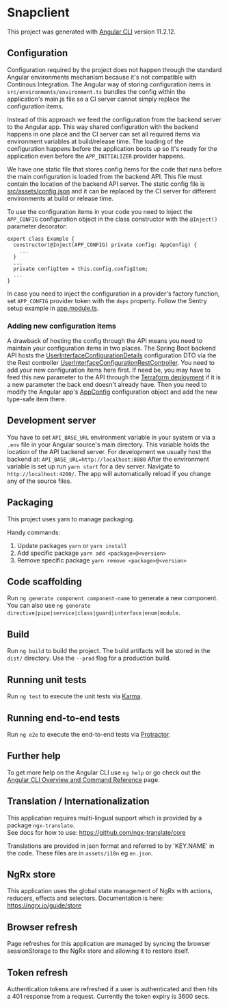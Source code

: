 # Snapclient

This project was generated with [Angular CLI](https://github.com/angular/angular-cli) version 11.2.12.


## Configuration

Configuration required by the project does not happen through the standard Angular environments mechanism because it's not compatible with Continous Integration. The Angular way of storing configuration items in `src/environments/environment.ts` bundles the config within the application's main.js file so a CI server cannot simply replace the configuration items. 

Instead of this approach we feed the configuration from the backend server to the Angular app. This way shared configuration with the backend happens in one place and the CI server can set all required items via environment variables at build/release time.
The loading of the configuration happens before the application boots up so it's ready for the application even before the `APP_INITIALIZER` provider happens.

We have one static file that stores config items for the code that runs before the main configuration is loaded from the backend API. This file must contain the location of the backend API server. The static config file is [src/assets/config.json](src/assets/config.json) and it can be replaced by the CI server for different environments at build or release time.

To use the configuration items in your code you need to Inject the `APP_CONFIG` configuration object in the class constructor with the `@Inject()` parameter decorator:
```
export class Example {
  constructor(@Inject(APP_CONFIG) private config: AppConfig) {
    ...
  }
  ...
  private configItem = this.config.configItem;
  ...
}
```
In case you need to inject the configuration in a provider's factory function, set `APP_CONFIG` provider token with the `deps` property. Follow the Sentry setup example in [app.module.ts](src/app/app.module.ts).

### Adding new configuration items
A drawback of hosting the config through the API means you need to maintain your configuration items in two places. The Spring Boot backend API hosts the [UserInterfaceConfigurationDetails](../../api/src/main/java/org/snomed/snap2snomed/controller/dto/UserInterfaceConfigurationDetails.java) configuration DTO via the the Rest controller [UserInterfaceConfigurationRestController](../../api/src/main/java/org/snomed/snap2snomed/controller/UserInterfaceConfigurationRestController.java). You need to add your new configuration items here first. If need be, you may have to feed this new parameter to the API through the [Terraform deployment](../../terraform) if it is a new parameter the back end doesn't already have.
Then you need to modify the Angular app's [AppConfig](src/app/app.config.ts) configuration object and add the new type-safe item there.

## Development server

You have to set `API_BASE_URL` environment variable in your system or via a `.env` file in your Angular source's main directory. This variable holds the location of the API backend server. For development we usually host the backend at: `API_BASE_URL=http://localhost:8080`
After the environment variable is set up run `yarn start` for a dev server. Navigate to `http://localhost:4200/`. The app will automatically reload if you change any of the source files.

## Packaging

This project uses yarn to manage packaging.

Handy commands:
1. Update packages `yarn` or `yarn install`
2. Add specific package `yarn add <package>@<version>`
3. Remove specific package `yarn remove <package>@<version>`

## Code scaffolding

Run `ng generate component component-name` to generate a new component. You can also use `ng generate directive|pipe|service|class|guard|interface|enum|module`.

## Build

Run `ng build` to build the project. The build artifacts will be stored in the `dist/` directory. Use the `--prod` flag for a production build.

## Running unit tests

Run `ng test` to execute the unit tests via [Karma](https://karma-runner.github.io).

## Running end-to-end tests

Run `ng e2e` to execute the end-to-end tests via [Protractor](http://www.protractortest.org/).

## Further help

To get more help on the Angular CLI use `ng help` or go check out the [Angular CLI Overview and Command Reference](https://angular.io/cli) page.

## Translation / Internationalization

This application requires multi-lingual support which is provided by a package `ngx-translate`.  
See docs for how to use: https://github.com/ngx-translate/core

Translations are provided in json format and referred to by 'KEY.NAME' in the code.  These files are in `assets/i18n` eg `en.json`.

## NgRx store

This application uses the global state management of NgRx with actions, reducers, effects and selectors.  Documentation is here: https://ngrx.io/guide/store

## Browser refresh

Page refreshes for this application are managed by syncing the browser sessionStorage to the NgRx store and allowing it to restore itself.

## Token refresh

Authentication tokens are refreshed if a user is authenticated and then hits a 401 response from a request.  Currently the token expiry is 3600 secs.
